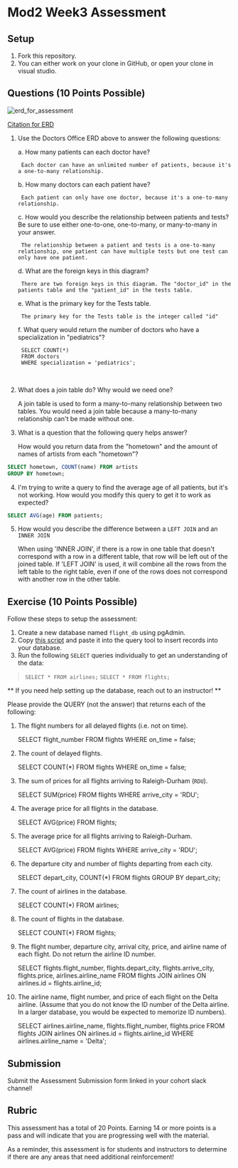 # Mod2 Week3 Assessment

## Setup
1. Fork this repository.
1. You can either work on your clone in GitHub, or open your clone in visual studio.

## Questions (10 Points Possible)

<img alt="erd_for_assessment" src="https://github.com/modelmapper/modelmapper/assets/11747682/60bebb3c-9faa-4f3e-ae0a-7df7dde06784">

[Citation for ERD](https://circle.visual-paradigm.com/hospital/)
1. Use the Doctors Office ERD above to answer the following questions:

    a. How many patients can each doctor have?
    
        Each doctor can have an unlimited number of patients, because it's a one-to-many relationship.
        
    b. How many doctors can each patient have?
    
        Each patient can only have one doctor, because it's a one-to-many relationship.
        
    c. How would you describe the relationship between patients and tests? Be sure to use either one-to-one, one-to-many, or many-to-many in your answer.
    
        The relationship between a patient and tests is a one-to-many relationship, one patient can have multiple tests but one test can only have one patient.
        
    d. What are the foreign keys in this diagram?
    
        There are two foreign keys in this diagram. The "doctor_id" in the patients table and the "patient_id" in the tests table.
        
    e. What is the primary key for the Tests table.
    
        The primary key for the Tests table is the integer called "id"
        
    f. What query would return the number of doctors who have a specialization in "pediatrics"?
    
        SELECT COUNT(*) 
        FROM doctors
        WHERE specialization = 'pediatrics';

<br>

2. What does a join table do? Why would we need one?

    A join table is used to form a many-to-many relationship between two tables. You would need a join table because a many-to-many relationship can't
    be made without one.
    
3. What is a question that the following query helps answer?

    How would you return data from the "hometown" and the amount of names of artists from each "hometown"?
    
```SQL
SELECT hometown, COUNT(name) FROM artists
GROUP BY hometown;
```

4. I'm trying to write a query to find the average age of all patients, but it's not working. How would you modify this query to get it to work as expected?

```SQL
SELECT AVG(age) FROM patients;
```
5. How would you describe the difference between a `LEFT JOIN` and an `INNER JOIN`

    When using 'INNER JOIN', if there is a row in one table that doesn't correspond with a row in a different table, that row will be left out of the joined table.
    If 'LEFT JOIN' is used, it will combine all the rows from the left table to the right table, even if one of the rows does not correspond with another row in the other table.
 
## Exercise (10 Points Possible)

Follow these steps to setup the assessment:
1. Create a new database named `flight_db` using pgAdmin.
2. Copy [this script](https://launch.turing.edu/module2/assessments/flight_db.txt) and paste it into the query tool to insert records into your database.
3. Run the following `SELECT` queries individually to get an understanding of the data:
> `SELECT * FROM airlines;`
> `SELECT * FROM flights;`

** If you need help setting up the database, reach out to an instructor! **

Please provide the QUERY (not the answer) that returns each of the following:
1. The flight numbers for all delayed flights (i.e. not on time).

    SELECT flight_number
    FROM flights
    WHERE on_time = false;
    
2. The count of delayed flights.

    SELECT COUNT(*)
    FROM flights
    WHERE on_time = false;
    
3. The sum of prices for all flights arriving to Raleigh-Durham (`RDU`).

    SELECT SUM(price)
    FROM flights
    WHERE arrive_city = 'RDU';
    
4. The average price for all flights in the database.

    SELECT AVG(price)
    FROM flights;
    
5. The average price for all flights arriving to Raleigh-Durham.

    SELECT AVG(price)
    FROM flights
    WHERE arrive_city = 'RDU';
    
6. The departure city and number of flights departing from each city.

    SELECT depart_city, COUNT(*)
    FROM flights
    GROUP BY depart_city;
    
7. The count of airlines in the database.

    SELECT COUNT(*)
    FROM airlines;
    
8. The count of flights in the database.

    SELECT COUNT(*)
    FROM flights;
    
9. The flight number, departure city, arrival city, price, and airline name of each flight. Do not return the airline ID number.

    SELECT flights.flight_number, flights.depart_city, flights.arrive_city, flights.price, airlines.airline_name
    FROM flights JOIN airlines
    ON airlines.id = flights.airline_id;
    
10. The airline name, flight number, and price of each flight on the Delta airline. (Assume that you do not know the ID number of the Delta airline. In a larger database, you would be expected to memorize ID numbers).

    SELECT airlines.airline_name, flights.flight_number, flights.price
    FROM flights JOIN airlines
    ON airlines.id = flights.airline_id
    WHERE airlines.airline_name = 'Delta';

## Submission

Submit the Assessment Submission form linked in your cohort slack channel!

## Rubric

This assessment has a total of 20 Points. Earning 14 or more points is a pass and will indicate that you are progressing well with the material.

As a reminder, this assessment is for students and instructors to determine if there are any areas that need additional reinforcement!
